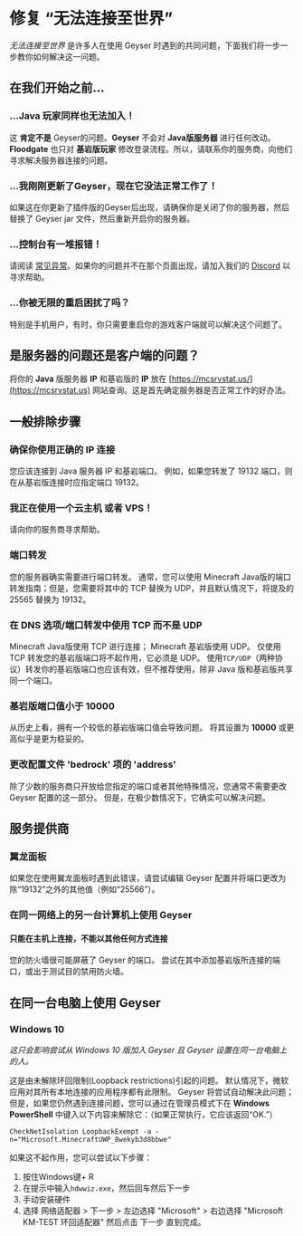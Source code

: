 # 修复 “无法连接至世界”

_无法连接至世界_ 是许多人在使用 Geyser 时遇到的共同问题，下面我们将一步一步教你如何解决这一问题。

## 在我们开始之前...

### ...Java 玩家同样也无法加入！

这 **肯定不是** Geyser的问题。**Geyser** 不会对 **Java版服务器** 进行任何改动。**Floodgate** 也只对 **基岩版玩家** 修改登录流程。所以，请联系你的服务商，向他们寻求解决服务器连接的问题。

### ...我刚刚更新了Geyser，现在它没法正常工作了！

如果这在你更新了插件版的Geyser后出现，请确保你是关闭了你的服务器，然后替换了 Geyser jar 文件，然后重新开启你的服务器。

### ...控制台有一堆报错！

请阅读 [常见异常](./)。如果你的问题并不在那个页面出现，请加入我们的 [Discord](https://discord.geysermc.org) 以寻求帮助。

### ...你被无限的重启困扰了吗？

特别是手机用户，有时，你只需要重启你的游戏客户端就可以解决这个问题了。

## 是服务器的问题还是客户端的问题？

将你的 **Java** 版服务器 **IP** 和基岩版的 **IP** 放在 [https://mcsrvstat.us/](https://mcsrvstat.us) 网站查询。这是首先确定服务器是否正常工作的好办法。

## 一般排除步骤

### 确保你使用正确的 IP 连接

您应该连接到 Java 服务器 IP 和基岩端口。 例如，如果您转发了 19132 端口，则在从基岩版连接时应指定端口 19132。

### 我正在使用一个云主机 或者 VPS！

请向你的服务商寻求帮助。

### 端口转发

您的服务器确实需要进行端口转发。 通常，您可以使用 Minecraft Java版的端口转发指南；但是，您需要将其中的 TCP 替换为 UDP，并且默认情况下，将提及的 25565 替换为 19132。

### 在 DNS 选项/端口转发中使用 TCP 而不是 UDP

Minecraft Java版使用 TCP 进行连接； Minecraft 基岩版使用 UDP。 仅使用 TCP 转发您的基岩版端口将不起作用，它必须是 UDP。 使用`TCP/UDP`（两种协议）转发你的基岩版端口也应该有效，但不推荐使用，除非 Java 版和基岩版共享同一个端口。

### 基岩版端口值小于 10000

从历史上看，拥有一个较低的基岩版端口值会导致问题。 将其设置为 **10000** 或更高似乎是更为稳妥的。

### 更改配置文件 'bedrock' 项的 'address'

除了少数的服务商只开放给您指定的端口或者其他特殊情况，您通常不需要更改 Geyser 配置的这一部分。 但是，在极少数情况下，它确实可以解决问题。

## 服务提供商

### 翼龙面板

如果您在使用翼龙面板时遇到此错误，请尝试编辑 Geyser 配置并将端口更改为除“19132”之外的其他值（例如“25566”）。

### 在同一网络上的另一台计算机上使用 Geyser

#### 只能在主机上连接，不能以其他任何方式连接

您的防火墙很可能屏蔽了 Geyser 的端口。 尝试在其中添加基岩版所连接的端口，或出于测试目的禁用防火墙。

## 在同一台电脑上使用 Geyser

### Windows 10

_这只会影响尝试从 Windows 10 版加入 Geyser 且 Geyser 设置在同一台电脑上的人。_

这是由未解除环回限制(Loopback restrictions)引起的问题。 默认情况下，微软应用对其所有本地连接的应用程序都有此限制。 Geyser 将尝试自动解决此问题；但是，如果您仍然遇到连接问题，您可以通过在管理员模式下在 **Windows PowerShell** 中键入以下内容来解除它：（如果正常执行，它应该返回“OK.”）

```
CheckNetIsolation LoopbackExempt -a -n="Microsoft.MinecraftUWP_8wekyb3d8bbwe"
```

如果这不起作用，您可以尝试以下步骤：

1. 按住Windows键+ R
2. 在提示中输入`hdwwiz.exe`，然后回车然后下一步
3. 手动安装硬件
4. 选择 网络适配器 > 下一步 > 左边选择 "Microsoft" > 右边选择 "Microsoft KM-TEST 环回适配器" 然后点击 下一步 直到完成。
